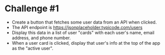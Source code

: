 # Challenge #1

- Create a button that fetches some user data from an API when clicked.
- The API endpoint is https://jsonplaceholder.typicode.com/users
- Display this data in a list of user "cards" with each user's name, email address, and phone number.
- When a user card is clicked, display that user's info at the top of the app as the "active user".